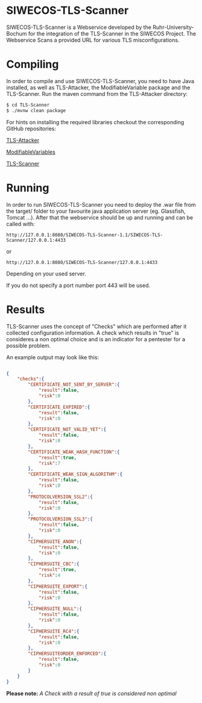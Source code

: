 # SIWECOS-TLS-Scanner
SIWECOS-TLS-Scanner is a Webservice developed by the Ruhr-University-Bochum for the integration of the TLS-Scanner in the SIWECOS Project. The Webservice Scans a provided URL for various TLS misconfigurations.

# Compiling
In order to compile and use SIWECOS-TLS-Scanner, you need to have Java installed, as well as TLS-Attacker, the ModifiableVariable package and the TLS-Scanner. Run the maven command from the TLS-Attacker directory:
```bash
$ cd TLS-Scanner
$ ./mvnw clean package

```

For hints on installing the required libraries checkout the corresponding GitHub repositories:

[TLS-Attacker](https://github.com/RUB-NDS/TLS-Attacker-Development)

[ModifiableVariables](https://github.com/RUB-NDS/ModifiableVariable)

[TLS-Scanner](https://github.com/RUB-NDS/TLS-Scanner)

# Running
In order to run SIWECOS-TLS-Scanner you need to deploy the .war file from the target/ folder to your favourite java application server (eg. Glassfish, Tomcat ...). After that the webservice should be up and running and can be called with:

```
http://127.0.0.1:8080/SIWECOS-TLS-Scanner-1.1/SIWECOS-TLS-Scanner/127.0.0.1:4433
```

or 

```
http://127.0.0.1:8080/SIWECOS-TLS-Scanner/127.0.0.1:4433
```
Depending on your used server.

If you do not specify a port number port 443 will be used.

# Results
TLS-Scanner uses the concept of "Checks" which are performed after it collected configuration information. A check which results in "true" is consideres a non optimal choice and is an indicator for a pentester for a possible problem.

An example output may look like this:
```json

{
    "checks":{
        "CERTIFICATE_NOT_SENT_BY_SERVER":{
            "result":false,
            "risk":0
        },
        "CERTIFICATE_EXPIRED":{
            "result":false,
            "risk":0
        },
        "CERTIFICATE_NOT_VALID_YET":{
            "result":false,
            "risk":0
        },
        "CERTIFICATE_WEAK_HASH_FUNCTION":{
            "result":true,
            "risk":7
        },
        "CERTIFICATE_WEAK_SIGN_ALGORITHM":{
            "result":false,
            "risk":0
        },
        "PROTOCOLVERSION_SSL2":{
            "result":false,
            "risk":0
        },
        "PROTOCOLVERSION_SSL3":{
            "result":false,
            "risk":0
        },
        "CIPHERSUITE_ANON":{
            "result":false,
            "risk":0
        },
        "CIPHERSUITE_CBC":{
            "result":true,
            "risk":4
        },
        "CIPHERSUITE_EXPORT":{
            "result":false,
            "risk":0
        },
        "CIPHERSUITE_NULL":{
            "result":false,
            "risk":0
        },
        "CIPHERSUITE_RC4":{
            "result":false,
            "risk":0
        },
        "CIPHERSUITEORDER_ENFORCED":{
            "result":false,
            "risk":0
        }
    }
}
```



**Please note:**  *A Check with a _result_ of true is considered non optimal*

